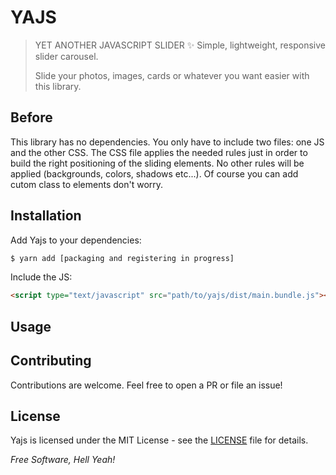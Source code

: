 # YAJS

>YET ANOTHER JAVASCRIPT SLIDER ✨ Simple, lightweight, responsive slider carousel.
>
>Slide your photos, images, cards or whatever you want easier with this library.


## Before
This library has no dependencies.
You only have to include two files: one JS and the other CSS. 
The CSS file applies the needed rules just in order to build the right positioning of the sliding elements.
No other rules will be applied (backgrounds, colors, shadows etc...).
Of course you can add cutom class to elements don't worry.


## Installation
Add Yajs to your dependencies:
```sh
$ yarn add [packaging and registering in progress]
```

Include the JS:
```html
<script type="text/javascript" src="path/to/yajs/dist/main.bundle.js"></script>
```


## Usage


## Contributing
Contributions are welcome. Feel free to open a PR or file an issue!


## License
Yajs is licensed under the MIT License - see the [LICENSE](https://github.com/stefano-rainieri/yajs/blob/master/LICENSE) file for details.


*Free Software, Hell Yeah!*
